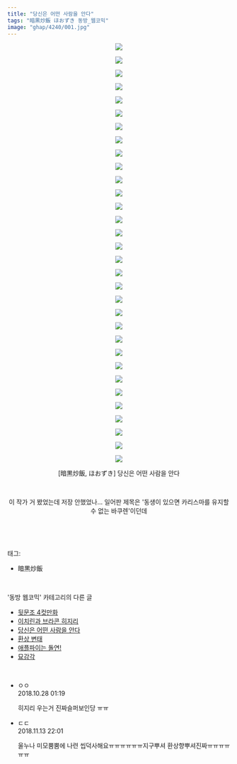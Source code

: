 ```yaml
---
title: "당신은 어떤 사람을 안다"
tags: "暗黒炒飯 ほおずき 동방_웹코믹"
image: "ghap/4240/001.jpg"
---
```

<div class="article">
<p style="text-align: center; clear: none; float: none;"><img src="{{ site.nasurl }}/ghap/4240/001.jpg"/></p>
<p style="text-align: center; clear: none; float: none;"><img src="{{ site.nasurl }}/ghap/4240/002.jpg"/></p>
<p style="text-align: center; clear: none; float: none;"><img src="{{ site.nasurl }}/ghap/4240/003.jpg"/></p>
<p style="text-align: center; clear: none; float: none;"><img src="{{ site.nasurl }}/ghap/4240/004.jpg"/></p>
<p style="text-align: center; clear: none; float: none;"><img src="{{ site.nasurl }}/ghap/4240/005.jpg"/></p>
<p style="text-align: center; clear: none; float: none;"><img src="{{ site.nasurl }}/ghap/4240/006.jpg"/></p>
<p style="text-align: center; clear: none; float: none;"><img src="{{ site.nasurl }}/ghap/4240/007.jpg"/></p>
<p style="text-align: center; clear: none; float: none;"><img src="{{ site.nasurl }}/ghap/4240/008.jpg"/></p>
<p style="text-align: center; clear: none; float: none;"><img src="{{ site.nasurl }}/ghap/4240/009.jpg"/></p>
<p style="text-align: center; clear: none; float: none;"><img src="{{ site.nasurl }}/ghap/4240/010.jpg"/></p>
<p style="text-align: center; clear: none; float: none;"><img src="{{ site.nasurl }}/ghap/4240/011.jpg"/></p>
<p style="text-align: center; clear: none; float: none;"><img src="{{ site.nasurl }}/ghap/4240/012.jpg"/></p>
<p style="text-align: center; clear: none; float: none;"><img src="{{ site.nasurl }}/ghap/4240/013.jpg"/></p>
<p style="text-align: center; clear: none; float: none;"><img src="{{ site.nasurl }}/ghap/4240/014.jpg"/></p>
<p style="text-align: center; clear: none; float: none;"><img src="{{ site.nasurl }}/ghap/4240/015.jpg"/></p>
<p style="text-align: center; clear: none; float: none;"><img src="{{ site.nasurl }}/ghap/4240/016.jpg"/></p>
<p style="text-align: center; clear: none; float: none;"><img src="{{ site.nasurl }}/ghap/4240/017.jpg"/></p>
<p style="text-align: center; clear: none; float: none;"><img src="{{ site.nasurl }}/ghap/4240/018.jpg"/></p>
<p style="text-align: center; clear: none; float: none;"><img src="{{ site.nasurl }}/ghap/4240/019.jpg"/></p>
<p style="text-align: center; clear: none; float: none;"><img src="{{ site.nasurl }}/ghap/4240/020.jpg"/></p>
<p style="text-align: center; clear: none; float: none;"><img src="{{ site.nasurl }}/ghap/4240/021.jpg"/></p>
<p style="text-align: center; clear: none; float: none;"><img src="{{ site.nasurl }}/ghap/4240/022.jpg"/></p>
<p style="text-align: center; clear: none; float: none;"><img src="{{ site.nasurl }}/ghap/4240/023.jpg"/></p>
<p style="text-align: center; clear: none; float: none;"><img src="{{ site.nasurl }}/ghap/4240/024.jpg"/></p>
<p style="text-align: center; clear: none; float: none;"><img src="{{ site.nasurl }}/ghap/4240/025.jpg"/></p>
<p style="text-align: center; clear: none; float: none;"><img src="{{ site.nasurl }}/ghap/4240/026.jpg"/></p>
<p style="text-align: center; clear: none; float: none;"><img src="{{ site.nasurl }}/ghap/4240/027.jpg"/></p>
<p style="text-align: center; clear: none; float: none;"><img src="{{ site.nasurl }}/ghap/4240/028.jpg"/></p>
<p style="text-align: center; clear: none; float: none;"><img src="{{ site.nasurl }}/ghap/4240/029.jpg"/></p>
<p style="text-align: center; clear: none; float: none;"><img src="{{ site.nasurl }}/ghap/4240/030.jpg"/></p>
<p style="text-align: center; clear: none; float: none;"><img src="{{ site.nasurl }}/ghap/4240/031.jpg"/></p>
<p style="text-align: center; clear: none; float: none;"><img src="{{ site.nasurl }}/ghap/4240/032.jpg"/></p>
<p style="text-align: center; clear: none; float: none;">[暗黒炒飯, ほおずき] 당신은 어떤 사람을 안다</p>
<p style="text-align: center; clear: none; float: none;"><br/></p>
<p style="text-align: center; clear: none; float: none;">이 작가 거 봤었는데 저장 안했었나... 일어판 제목은 '동생이 있으면 카리스마를 유지할 수 없는 바쿠렌'이던데</p>
<p><br/></p>
</div><br/>
<div class="tagTrail">
<p>태그: </p>
<ul>
<li>暗黒炒飯</li>
</ul>
</div><br/>
<div class="another">
<p>'동방 웹코믹' 카테고리의 다른 글</p>
<ul>
<li><a href="/2018-03-31-ghap_4242">뒷문조 4컷만화</a></li>
<li><a href="/2018-03-31-ghap_4241">이치린과 브라콘 히지리</a></li>
<li><a href="/2018-03-31-ghap_4240">당신은 어떤 사람을 안다</a></li>
<li><a href="/2018-03-31-ghap_4237">환상 변태</a></li>
<li><a href="/2018-03-31-ghap_4236">애플파이는 돌연!</a></li>
<li><a href="/2018-03-17-ghap_4233">묘감각</a></li>
</ul>
</div><br/>
<div class="cb_module cb_fluid">
<div class="cb_wrt cb_profile">
<div class="comment">
<ul>
<li class="cb_thumb_off" id="comment15363690">
<div class="cb_comment_area">
<div class="cb_info_area">
<div class="cb_section">
<span class="cb_nick_name">ㅇㅇ</span>
</div>
<div class="cb_section">
<span class="cb_date">2018.10.28 01:19 </span>
</div>
</div>
<div class="cb_dsc_comment">
<p class="cb_dsc">
											히지리 우는거 진짜슬퍼보인당 ㅠㅠ
										</p>
</div>
</div></li>
<li class="cb_thumb_off" id="comment15372808">
<div class="cb_comment_area">
<div class="cb_info_area">
<div class="cb_section">
<span class="cb_nick_name">ㄷㄷ</span>
</div>
<div class="cb_section">
<span class="cb_date">2018.11.13 22:01 </span>
</div>
</div>
<div class="cb_dsc_comment">
<p class="cb_dsc">
											울누나 미모뿜뿜에 나련 씹덕사해요ㅠㅠㅠㅠㅠㅠ지구뿌셔 환상향뿌셔진짜ㅠㅠㅠㅠㅠㅠ
										</p>
</div>
</div></li>
</ul>
</div>
</div><!-- commentList close -->
</div><br/>
